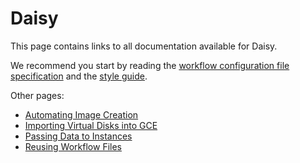 # Daisy

This page contains links to all documentation available for Daisy.

We recommend you start by reading the [workflow configuration file
specification](daisy-workflow-config-spec.md) and the [style
guide](daisy-styleguide.md).

Other pages:

- [Automating Image Creation](daisy-automating-image-creation.md)
- [Importing Virtual Disks into GCE](daisy-import-userguide.md)
- [Passing Data to Instances](daisy-passing-data.md)
- [Reusing Workflow Files](daisy-reusing-workflows.md)

